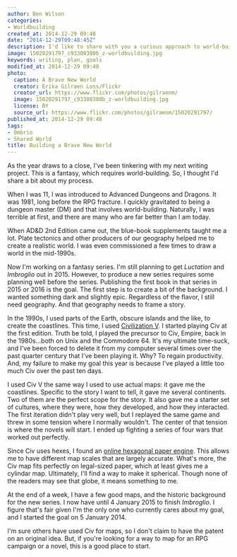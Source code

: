 ```yaml
---
author: Ben Wilson
categories:
- Worldbuilding
created_at: 2014-12-29 09:48
date: "2014-12-29T09:48:45Z"
description: I'd like to share with you a curious approach to world-building geography.
image: 15020291797_c93308380b_z-worldbuilding.jpg
keywords: writing, plan, goals
modified_at: 2014-12-29 09:48
photo:
  caption: A Brave New World
  creator: Erika Gilraen Loss/Flickr
  creator_url: https://www.flickr.com/photos/gilraenm/
  image: 15020291797_c93308380b_z-worldbuilding.jpg
  license: BY
  source_url: https://www.flickr.com/photos/gilraenm/15020291797/
published_at: 2014-12-29 09:48
tags:
- Ombrio
- Shared World
title: Building a Brave New World
---
```

As the year draws to a close, I've been tinkering with my next writing project. This is a fantasy, which requires world-building. So, I thought I'd share a bit about my process.

<!--more-->

When I was 11, I was introduced to Advanced Dungeons and Dragons. It was 1981, long before the RPG fracture. I quickly gravitated to being a dungeon master (DM) and that involves world-building. Naturally, I was terrible at first, and there are many who are far better than I am today.

When AD&D 2nd Edition came out, the blue-book supplements taught me a lot. Plate tectonics and other producers of our geography helped me to create a realistic world. I was even commissioned a few times to draw a world in the mid-1990s.

Now I'm working on a fantasy series. I'm still planning to get *Luctation* and *Imbroglio* out in 2015. However, to produce a new series requires some planning well before the series. Publishing the first book in that series in 2015 or 2016 is the goal. The first step is to create a bit of the background. I wanted something dark and slightly epic. Regardless of the flavor, I still need geography. And that geography needs to frame a story.

In the 1990s, I used parts of the Earth, obscure islands and the like, to create the coastlines. This time, I used [Civilization V](http://en.wikipedia.org/wiki/Civilization_V). I started playing Civ at the first edition. Truth be told, I played the precursor to Civ, Empire, back in the 1980s...both on Unix and the Commodore 64. It's my ultimate time-suck, and I've been forced to delete it from my computer several times over the past quarter century that I've been playing it. Why? To regain productivity. And, my failure to make my goal this year is because I've played a little too much Civ over the past ten days.

I used Civ V the same way I used to use actual maps: it gave me the coastlines. Specific to the story I want to tell, it gave me several continents. Two of them are the perfect scope for the story. It also gave me a starter set of cultures, where they were, how they developed, and how they interacted. The first iteration didn't play very well, but I replayed the same game and threw in some tension where I normally wouldn't. The center of that tension is where the novels will start. I ended up fighting a series of four wars that worked out perfectly.

Since Civ uses hexes, I found an [online hexagonal paper engine](http://incompetech.com/graphpaper/hexagonal/). This allows me to have different map scales that are largely accurate. What's more, the Civ map fits perfectly on legal-sized paper, which at least gives me a cylindar map. Ultimately, I'll find a way to make it spherical. Though none of the readers may see that globe, it means something to me.

At the end of a week, I have a few good maps, and the historic background for the new series. I now have until 4 January 2015 to finish *Imbroglio*. I figure that's fair given I'm the only one who currently cares about my goal, and I started the goal on 5 January 2014.

I'm sure others have used Civ for maps, so I don't claim to have the patent on an original idea. But, if you're looking for a way to map for an RPG campaign or a novel, this is a good place to start.
